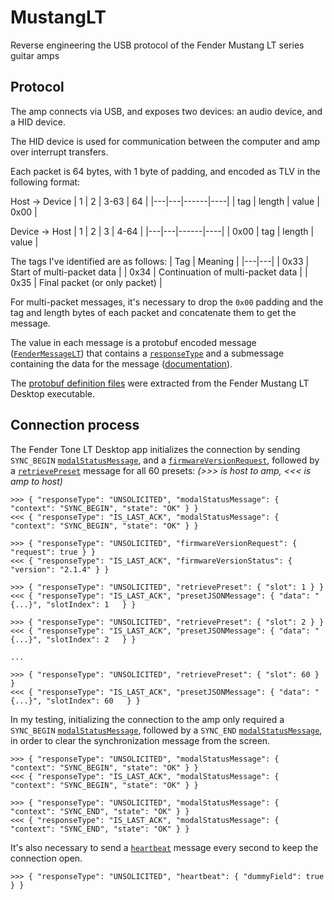 # MustangLT
Reverse engineering the USB protocol of the Fender Mustang LT series guitar amps

## Protocol
The amp connects via USB, and exposes two devices: an audio device, and a HID device.

The HID device is used for communication between the computer and amp over interrupt transfers.

Each packet is 64 bytes, with 1 byte of padding, and encoded as TLV in the following format:

Host -> Device
| 1 | 2 | 3-63 | 64 |
|---|---|------|----|
| tag | length | value | 0x00 |

Device -> Host
| 1 | 2 | 3 | 4-64 |
|---|---|------|----|
| 0x00 | tag | length | value |

The tags I've identified are as follows:
| Tag | Meaning |
|---|---|
| 0x33 | Start of multi-packet data |
| 0x34 | Continuation of multi-packet data |
| 0x35 | Final packet (or only packet) |

For multi-packet messages, it's necessary to drop the `0x00` padding and the tag and length bytes of each packet and concatenate them to get the message.

The value in each message is a protobuf encoded message ([`FenderMessageLT`](doc/protobuf.md#fendermessagelt)) that contains a [`responseType`](doc/protobuf.md#ResponseType) and a submessage containing the data for the message ([documentation](doc/protobuf.md)).

The [protobuf definition files](Schema/protobuf) were extracted from the Fender Mustang LT Desktop executable.

## Connection process
The Fender Tone LT Desktop app initializes the connection by sending `SYNC_BEGIN` [`modalStatusMessage`](doc/protobuf.md#modalstatusmessage), and a [`firmwareVersionRequest`](doc/protobuf.md#firmwareversionrequest), followed by a [`retrievePreset`](doc/protobuf.md#retrievepreset) message for all 60 presets:
_(>>> is host to amp, <<< is amp to host)_
```
>>> { "responseType": "UNSOLICITED", "modalStatusMessage": { "context": "SYNC_BEGIN", "state": "OK" } }
<<< { "responseType": "IS_LAST_ACK", "modalStatusMessage": { "context": "SYNC_BEGIN", "state": "OK" } }

>>> { "responseType": "UNSOLICITED", "firmwareVersionRequest": { "request": true } }
<<< { "responseType": "IS_LAST_ACK", "firmwareVersionStatus": { "version": "2.1.4" } }

>>> { "responseType": "UNSOLICITED", "retrievePreset": { "slot": 1 } }
<<< { "responseType": "IS_LAST_ACK", "presetJSONMessage": { "data": "{...}", "slotIndex": 1   } }

>>> { "responseType": "UNSOLICITED", "retrievePreset": { "slot": 2 } }
<<< { "responseType": "IS_LAST_ACK", "presetJSONMessage": { "data": "{...}", "slotIndex": 2   } }

...

>>> { "responseType": "UNSOLICITED", "retrievePreset": { "slot": 60 } }
<<< { "responseType": "IS_LAST_ACK", "presetJSONMessage": { "data": "{...}", "slotIndex": 60   } }
```

In my testing, initializing the connection to the amp only required a `SYNC_BEGIN` [`modalStatusMessage`](doc/protobuf.md#modalstatusmessage), followed by a `SYNC_END` [`modalStatusMessage`](doc/protobuf.md#modalstatusmessage), in order to clear the synchronization message from the screen.
```
>>> { "responseType": "UNSOLICITED", "modalStatusMessage": { "context": "SYNC_BEGIN", "state": "OK" } }
<<< { "responseType": "IS_LAST_ACK", "modalStatusMessage": { "context": "SYNC_BEGIN", "state": "OK" } }

>>> { "responseType": "UNSOLICITED", "modalStatusMessage": { "context": "SYNC_END", "state": "OK" } }
<<< { "responseType": "IS_LAST_ACK", "modalStatusMessage": { "context": "SYNC_END", "state": "OK" } }
```

It's also necessary to send a [`heartbeat`](doc/protobuf.md#heartbeat) message every second to keep the connection open.
```
>>> { "responseType": "UNSOLICITED", "heartbeat": { "dummyField": true } }
```
